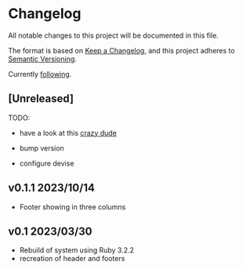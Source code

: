 # Changelog

All notable changes to this project will be documented in this file.

The format is based on [Keep a Changelog](https://keepachangelog.com/en/1.0.0/),
and this project adheres to [Semantic Versioning](https://semver.org/spec/v2.0.0.html).

Currently [following](https://www.simplethread.com/how-to-create-a-new-rails-7-app-with-tailwind/).

## [Unreleased]

TODO:

- have a look at this [crazy dude](https://blog.corsego.com/tailwindcss-dropdown)
- bump version

- configure devise

## v0.1.1 2023/10/14

- Footer showing in three columns

## v0.1 2023/03/30

- Rebuild of system using Ruby 3.2.2
- recreation of header and footers
